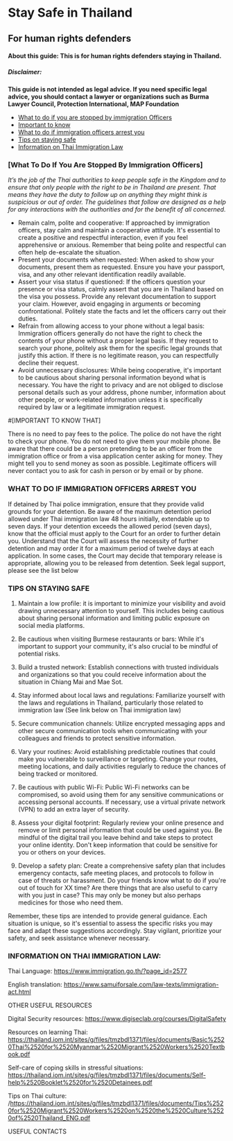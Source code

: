 
# Stay Safe in Thailand
## For human rights defenders 


#### About this guide: This is for human rights defenders staying in Thailand.  

##### Disclaimer:  
**This guide is not intended as legal advice. If you need specific legal advice, you should contact a lawyer or organizations such as Burma Lawyer Council,  Protection International, MAP Foundation**

* [What to do if you are stopped by immigration Officers](#What-To-Do-If-You-Are-Stopped-By-Immigration-Officers)
*  [Important to know](#IMPORTANT-TO-KNOW-THAT)
*  [What to do if immigration officers arrest you](#WHAT-TO-DO-IF-IMMIGRATION-OFFICERS-ARREST-YOU)
*  [Tips on staying safe](#TIPS-ON-STAYING-SAFE)
*  [Information on Thai Immigration Law](#INFORMATION-ON-THAI-IMMIGRATION-LAW)

### [What To Do If You Are Stopped By Immigration Officers]

_It’s the job of the Thai authorities to keep people safe in the Kingdom and to ensure that only people with the right to be in Thailand are present. That means they have the duty to follow up on anything they might think is suspicious or out of order. The guidelines that follow are designed as a help for any interactions with the authorities and for the benefit of all concerned._

* Remain calm, polite and cooperative: If approached by immigration officers, stay calm and maintain a cooperative attitude. It's essential to create a positive and respectful interaction, even if you feel apprehensive or anxious. Remember that being polite and respectful can often help de-escalate the situation. 
* Present your documents when requested: When asked to show your documents, present them as requested. Ensure you have your passport, visa, and any other relevant identification readily available. 
* Assert your visa status if questioned: If the officers question your presence or visa status, calmly assert that you are in Thailand based on the visa you possess. Provide any relevant documentation to support your claim. However, avoid engaging in arguments or becoming confrontational. Politely state the facts and let the officers carry out their duties. 
* Refrain from allowing access to your phone without a legal basis: Immigration officers generally do not have the right to check the contents of your phone without a proper legal basis. If they request to search your phone, politely ask them for the specific legal grounds that justify this action. If there is no legitimate reason, you can respectfully decline their request.
* Avoid unnecessary disclosures: While being cooperative, it's important to be cautious about sharing personal information beyond what is necessary. You have the right to privacy and are not obliged to disclose personal details such as your address, phone number, information about other people, or work-related information unless it is specifically required by law or a legitimate immigration request.




#[IMPORTANT TO KNOW THAT]

There is no need to pay fees to the police. 
The police do not have the right to check your phone. You do not need to give them your mobile phone. 
Be aware that there could be a person pretending to be an officer from the immigration office or from a visa application center asking for money. They might tell you to send money as soon as possible. Legitimate officers will never contact you to ask for cash in person or by email or by phone.


### WHAT TO DO IF IMMIGRATION OFFICERS ARREST YOU

If detained by Thai police immigration, ensure that they provide valid grounds for your detention.
Be aware of the maximum detention period allowed under Thai immigration law 48 hours initially, extendable up to seven days. 
If your detention exceeds the allowed period (seven days), know that the official must apply to the Court for an order to further detain you.
Understand that the Court will assess the necessity of further detention and may order it for a maximum period of twelve days at each application.
In some cases, the Court may decide that temporary release is appropriate, allowing you to be released from detention. 
Seek legal support, please see the list below


### TIPS ON STAYING SAFE

1. Maintain a low profile: it is important to minimize your visibility and avoid drawing unnecessary attention to yourself. This includes being cautious about sharing personal information and limiting public exposure on social media platforms.

2. Be cautious when visiting Burmese restaurants or bars: While it's important to support your community, it's also crucial to be mindful of potential risks.

3. Build a trusted network: Establish connections with trusted individuals and organizations so that you could receive information about the situation in Chiang Mai and Mae Sot. 

3. Stay informed about local laws and regulations: Familiarize yourself with the laws and regulations in Thailand, particularly those related to immigration law (See link below on Thai immigration law)

4. Secure communication channels: Utilize encrypted messaging apps and other secure communication tools when communicating with your colleagues and friends to protect sensitive information. 

5. Vary your routines: Avoid establishing predictable routines that could make you vulnerable to surveillance or targeting. Change your routes, meeting locations, and daily activities regularly to reduce the chances of being tracked or monitored.

6. Be cautious with public Wi-Fi: Public Wi-Fi networks can be compromised, so avoid using them for any sensitive communications or accessing personal accounts. If necessary, use a virtual private network (VPN) to add an extra layer of security.

7. Assess your digital footprint: Regularly review your online presence and remove or limit personal information that could be used against you. Be mindful of the digital trail you leave behind and take steps to protect your online identity. Don't keep information that could be sensitive for you or others on your devices. 


8. Develop a safety plan: Create a comprehensive safety plan that includes emergency contacts, safe meeting places, and protocols to follow in case of threats or harassment. Do your friends know what to do if you're out of touch for XX time? Are there things that are also useful to carry with you just in case? This may only be money but also perhaps medicines for those who need them.


Remember, these tips are intended to provide general guidance. Each situation is unique, so it's essential to assess the specific risks you may face and adapt these suggestions accordingly. Stay vigilant, prioritize your safety, and seek assistance whenever necessary.


### INFORMATION ON THAI IMMIGRATION LAW: 

Thai Language: https://www.immigration.go.th/?page_id=2577

English translation: https://www.samuiforsale.com/law-texts/immigration-act.html


OTHER USEFUL RESOURCES 

Digital Security resources: https://www.digiseclab.org/courses/DigitalSafety

Resources on learning Thai: https://thailand.iom.int/sites/g/files/tmzbdl1371/files/documents/Basic%2520Thai%2520for%2520Myanmar%2520Migrant%2520Workers%2520Textbook.pdf

Self-care of coping skills in stressful situations: https://thailand.iom.int/sites/g/files/tmzbdl1371/files/documents/Self-help%2520Booklet%2520for%2520Detainees.pdf

Tips on Thai culture: /https://thailand.iom.int/sites/g/files/tmzbdl1371/files/documents/Tips%2520for%2520Migrant%2520Workers%2520on%2520the%2520Culture%2520of%2520Thailand_ENG.pdf




USEFUL CONTACTS

